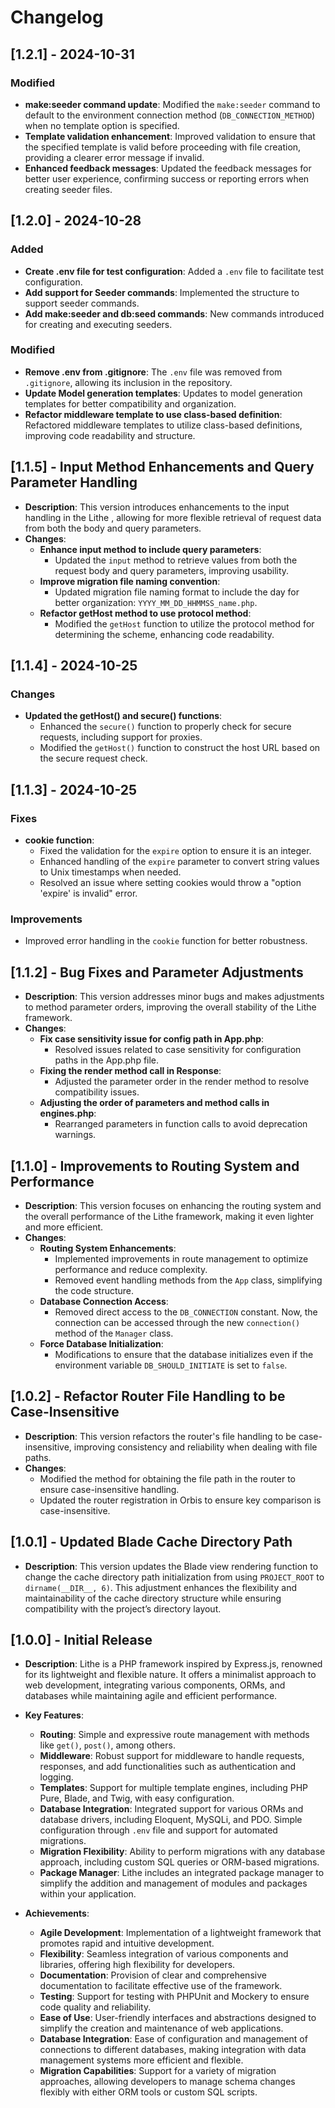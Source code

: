 # Changelog

## [1.2.1] - 2024-10-31

### Modified
- **make:seeder command update**: Modified the `make:seeder` command to default to the environment connection method (`DB_CONNECTION_METHOD`) when no template option is specified.
- **Template validation enhancement**: Improved validation to ensure that the specified template is valid before proceeding with file creation, providing a clearer error message if invalid.
- **Enhanced feedback messages**: Updated the feedback messages for better user experience, confirming success or reporting errors when creating seeder files.

## [1.2.0] - 2024-10-28

### Added
- **Create .env file for test configuration**: Added a `.env` file to facilitate test configuration.
- **Add support for Seeder commands**: Implemented the structure to support seeder commands.
- **Add make:seeder and db:seed commands**: New commands introduced for creating and executing seeders.

### Modified
- **Remove .env from .gitignore**: The `.env` file was removed from `.gitignore`, allowing its inclusion in the repository.
- **Update Model generation templates**: Updates to model generation templates for better compatibility and organization.
- **Refactor middleware template to use class-based definition**: Refactored middleware templates to utilize class-based definitions, improving code readability and structure.

## [1.1.5] - Input Method Enhancements and Query Parameter Handling

- **Description**: This version introduces enhancements to the input handling in the Lithe , allowing for more flexible retrieval of request data from both the body and query parameters.
- **Changes**:
  - **Enhance input method to include query parameters**:
    - Updated the `input` method to retrieve values from both the request body and query parameters, improving usability.
  - **Improve migration file naming convention**:
    - Updated migration file naming format to include the day for better organization: `YYYY_MM_DD_HHMMSS_name.php`.
  - **Refactor getHost method to use protocol method**:
    - Modified the `getHost` function to utilize the protocol method for determining the scheme, enhancing code readability.

## [1.1.4] - 2024-10-25

### Changes
- **Updated the getHost() and secure() functions**:
  - Enhanced the `secure()` function to properly check for secure requests, including support for proxies.
  - Modified the `getHost()` function to construct the host URL based on the secure request check.

## [1.1.3] - 2024-10-25

### Fixes
- **cookie function**: 
  - Fixed the validation for the `expire` option to ensure it is an integer.
  - Enhanced handling of the `expire` parameter to convert string values to Unix timestamps when needed.
  - Resolved an issue where setting cookies would throw a "option 'expire' is invalid" error.

### Improvements
- Improved error handling in the `cookie` function for better robustness.


## [1.1.2] - Bug Fixes and Parameter Adjustments

- **Description**: This version addresses minor bugs and makes adjustments to method parameter orders, improving the overall stability of the Lithe framework.
- **Changes**:
  - **Fix case sensitivity issue for config path in App.php**:
    - Resolved issues related to case sensitivity for configuration paths in the App.php file.
  - **Fixing the render method call in Response**:
    - Adjusted the parameter order in the render method to resolve compatibility issues.
  - **Adjusting the order of parameters and method calls in engines.php**:
    - Rearranged parameters in function calls to avoid deprecation warnings.

## [1.1.0] - Improvements to Routing System and Performance

- **Description**: This version focuses on enhancing the routing system and the overall performance of the Lithe framework, making it even lighter and more efficient.
- **Changes**:
  - **Routing System Enhancements**:
    - Implemented improvements in route management to optimize performance and reduce complexity.
    - Removed event handling methods from the `App` class, simplifying the code structure.
  - **Database Connection Access**:
    - Removed direct access to the `DB_CONNECTION` constant. Now, the connection can be accessed through the new `connection()` method of the `Manager` class.
  - **Force Database Initialization**:
    - Modifications to ensure that the database initializes even if the environment variable `DB_SHOULD_INITIATE` is set to `false`.

## [1.0.2] - Refactor Router File Handling to be Case-Insensitive

- **Description**: This version refactors the router's file handling to be case-insensitive, improving consistency and reliability when dealing with file paths.
- **Changes**:
  - Modified the method for obtaining the file path in the router to ensure case-insensitive handling.
  - Updated the router registration in Orbis to ensure key comparison is case-insensitive.

## [1.0.1] - Updated Blade Cache Directory Path

- **Description**: This version updates the Blade view rendering function to change the cache directory path initialization from using `PROJECT_ROOT` to `dirname(__DIR__, 6)`. This adjustment enhances the flexibility and maintainability of the cache directory structure while ensuring compatibility with the project’s directory layout.

## [1.0.0] - Initial Release

- **Description**: Lithe is a PHP framework inspired by Express.js, renowned for its lightweight and flexible nature. It offers a minimalist approach to web development, integrating various components, ORMs, and databases while maintaining agile and efficient performance.

- **Key Features**:
  - **Routing**: Simple and expressive route management with methods like `get()`, `post()`, among others.
  - **Middleware**: Robust support for middleware to handle requests, responses, and add functionalities such as authentication and logging.
  - **Templates**: Support for multiple template engines, including PHP Pure, Blade, and Twig, with easy configuration.
  - **Database Integration**: Integrated support for various ORMs and database drivers, including Eloquent, MySQLi, and PDO. Simple configuration through `.env` file and support for automated migrations.
  - **Migration Flexibility**: Ability to perform migrations with any database approach, including custom SQL queries or ORM-based migrations.
  - **Package Manager**: Lithe includes an integrated package manager to simplify the addition and management of modules and packages within your application.

- **Achievements**:
  - **Agile Development**: Implementation of a lightweight framework that promotes rapid and intuitive development.
  - **Flexibility**: Seamless integration of various components and libraries, offering high flexibility for developers.
  - **Documentation**: Provision of clear and comprehensive documentation to facilitate effective use of the framework.
  - **Testing**: Support for testing with PHPUnit and Mockery to ensure code quality and reliability.
  - **Ease of Use**: User-friendly interfaces and abstractions designed to simplify the creation and maintenance of web applications.
  - **Database Integration**: Ease of configuration and management of connections to different databases, making integration with data management systems more efficient and flexible.
  - **Migration Capabilities**: Support for a variety of migration approaches, allowing developers to manage schema changes flexibly with either ORM tools or custom SQL scripts.